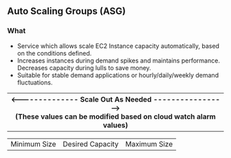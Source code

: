 ## Auto Scaling Groups (ASG)

### What 
 - Service which allows scale EC2 Instance capacity automatically, based on the conditions defined.
 - Increases instances during demand spikes and maintains performance. Decreases capacity during lulls to save money.
 - Suitable for stable demand applications or hourly/daily/weekly demand fluctuations.

 <table>
 <tr>
 	<th>
 	<-------------- Scale Out As Needed -----------------> <br> (These values can be modified based on cloud watch alarm values)
 	</th>
 </tr>
 <table>
 <tr>
 	<td>Minimum Size</td>
 	<td>Desired Capacity</td>
 	<td>Maximum Size</td>
 </tr>
	</table>
 </table>